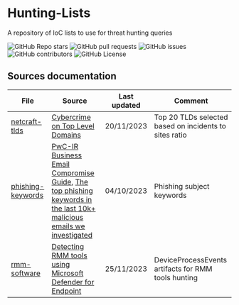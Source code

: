 # Hunting-Lists
A repository of IoC lists to use for threat hunting queries

<div id="badges">
<img alt="GitHub Repo stars" src="https://img.shields.io/github/stars/cyb3rmik3/Hunting-Lists?style=flat-square&color=blue">
<img alt="GitHub pull requests" src="https://img.shields.io/github/issues-pr/cyb3rmik3/Hunting-Lists?style=flat-square&color=yellow">
<img alt="GitHub issues" src="https://img.shields.io/github/issues/cyb3rmik3/Hunting-Lists?style=flat-square&color=yellow">
<img alt="GitHub contributors" src="https://img.shields.io/github/contributors/cyb3rmik3/Hunting-Lists?style=flat-square&color=green">
<img alt="GitHub License" src="https://img.shields.io/github/license/cyb3rmik3/Hunting-Lists?style=flat-square&color=green">
</div>

## Sources documentation
| File  | Source | Last updated | Comment |
| ------------- | ------------- | ------------- | ------------- |
| [netcraft-tlds](https://github.com/cyb3rmik3/Hunting-Lists/blob/main/netcraft-tlds.csv)  | [Cybercrime on Top Level Domains](https://trends.netcraft.com/cybercrime/tlds)  | 20/11/2023  | Top 20 TLDs selected based on incidents to sites ratio  |
| [phishing-keywords](https://github.com/cyb3rmik3/Hunting-Lists/blob/main/phishing-keywords.csv)  | [PwC-IR Business Email Compromise Guide](https://github.com/PwC-IR/Business-Email-Compromise-Guide), [The top phishing keywords in the last 10k+ malicious emails we investigated](https://expel.com/blog/top-phishing-keywords/) | 04/10/2023 | Phishing subject keywords |
| [rmm-software](https://github.com/cyb3rmik3/Hunting-Lists/blob/main/rmm-software.csv)  | [Detecting RMM tools using Microsoft Defender for Endpoint](https://www.michalos.net/2023/11/27/detecting-rmm-tools-using-microsoft-defender-for-endpoint/) | 25/11/2023 | DeviceProcessEvents artifacts for RMM tools hunting |
